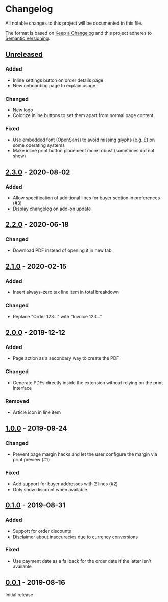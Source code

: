 # Changelog

All notable changes to this project will be documented in this file.

The format is based on [Keep a Changelog] and this project adheres to [Semantic Versioning].

## [Unreleased]

### Added

- Inline settings button on order details page
- New onboarding page to explain usage

### Changed

- New logo
- Colorize inline buttons to set them apart from normal page content

### Fixed

- Use embedded font (OpenSans) to avoid missing glyphs (e.g. £) on some operating systems
- Make inline print button placement more robust (sometimes did not show)

## [2.3.0] - 2020-08-02

### Added

- Allow specification of additional lines for buyer section in preferences (#3)
- Display changelog on add-on update

## [2.2.0] - 2020-06-18

### Changed

- Download PDF instead of opening it in new tab

## [2.1.0] - 2020-02-15

### Added

- Insert always-zero tax line item in total breakdown

### Changed

- Replace "Order 123..." with "Invoice 123..."

## [2.0.0] - 2019-12-12

### Added

- Page action as a secondary way to create the PDF

### Changed

- Generate PDFs directly inside the extension without relying on the print interface

### Removed

- Article icon in line item

## [1.0.0] - 2019-09-24

### Changed

- Prevent page margin hacks and let the user configure the margin via print preview (#1)

### Fixed

- Add support for buyer addresses with 2 lines (#2)
- Only show discount when available

## [0.1.0] - 2019-08-31

### Added

- Support for order discounts
- Disclaimer about inaccuracies due to currency conversions

### Fixed

- Use payment date as a fallback for the order date if the latter isn't available

## [0.0.1] - 2019-08-16

Initial release

[Keep a Changelog]: https://keepachangelog.com/en/1.0.0/
[Semantic Versioning]: https://semver.org/spec/v2.0.0.html
[Unreleased]: https://nosuchdomain.mooo.com/git/doc/aliexpress-invoice-generator/compare/2.3.0...master
[2.3.0]: https://nosuchdomain.mooo.com/git/doc/aliexpress-invoice-generator/compare/2.2.0...2.3.0
[2.2.0]: https://nosuchdomain.mooo.com/git/doc/aliexpress-invoice-generator/compare/2.1.0...2.2.0
[2.1.0]: https://nosuchdomain.mooo.com/git/doc/aliexpress-invoice-generator/compare/2.0.0...2.1.0
[2.0.0]: https://nosuchdomain.mooo.com/git/doc/aliexpress-invoice-generator/compare/1.0.0...2.0.0
[1.0.0]: https://nosuchdomain.mooo.com/git/doc/aliexpress-invoice-generator/compare/0.1.0...1.0.0
[0.1.0]: https://nosuchdomain.mooo.com/git/doc/aliexpress-invoice-generator/compare/0.0.1...0.1.0
[0.0.1]: https://nosuchdomain.mooo.com/git/doc/aliexpress-invoice-generator/src/tag/0.0.1
